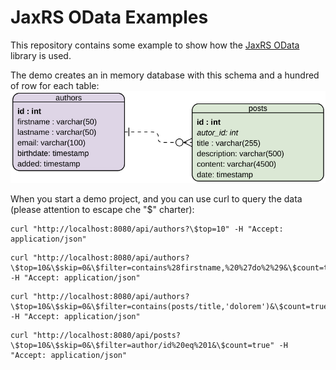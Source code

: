 # JaxRS OData Examples

This repository contains some example to show how the [JaxRS OData](https://github.com/dometec/jaxrs-odata) library is used.

The demo creates an in memory database with this schema and a hundred of row for each table: ![ER Database Schema](erd.png)

When you start a demo project, and you can use curl to query the data (please attention to escape che "$" charter):

```
curl "http://localhost:8080/api/authors?\$top=10" -H "Accept: application/json"
```

```
curl "http://localhost:8080/api/authors?\$top=10&\$skip=0&\$filter=contains%28firstname,%20%27do%2%29&\$count=true" -H "Accept: application/json"
```

```
curl "http://localhost:8080/api/authors?\$top=10&\$skip=0&\$filter=contains(posts/title,'dolorem')&\$count=true" -H "Accept: application/json"
```

```
curl "http://localhost:8080/api/posts?\$top=10&\$skip=0&\$filter=author/id%20eq%201&\$count=true" -H "Accept: application/json"
```
